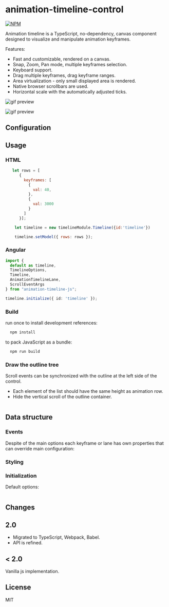 # animation-timeline-control

[![NPM](https://nodei.co/npm/animation-timeline-js.png)](https://nodei.co/npm/animation-timeline-js/)

Animation timeline is a TypeScript, no-dependency, canvas component designed to visualize and manipulate animation keyframes.

Features:

- Fast and customizable, rendered on a canvas.
- Snap, Zoom, Pan mode, multiple keyframes selection.
- Keyboard support.
- Drag multiple keyframes, drag keyframe ranges.
- Area virtualization - only small displayed area is rendered.
- Native browser scrollbars are used.
- Horizontal scale with the automatically adjusted ticks.

![gif preview](demo/timeline-demo.gif)



![gif preview](demo/zoom-scale.gif)

## Configuration

## Usage

### HTML

```JavaScript
   let rows = [
      {
        keyframes: [
          {
            val: 40,
          },
          {
            val: 3000
          }
        ]
      }];

    let timeline = new timelineModule.Timeline({id:'timeline'})

    timeline.setModel({ rows: rows });
```

### Angular

```TypeScript
import {
  default as timeline,
  TimelineOptions,
  Timeline,
  AnimationTimelineLane,
  ScrollEventArgs
} from "animation-timeline-js";

timeline.initialize({ id: 'timeline' });
```

### Build 

run once to install development references:
```bash
  npm install
```

to pack JavaScript as a bundle:

```bash
  npm run build
```

### Draw the outline tree

Scroll events can be synchronized with the outline at the left side of the control.

- Each element of the list should have the same height as animation row.
- Hide the vertical scroll of the outline container.

```JavaScript

```

## Data structure

### Events

Despite of the main options each keyframe or lane has own properties that can override main configuration:


### Styling


### Initialization

Default options:

```JavaScript

```

## Changes

## 2.0
- Migrated to TypeScript, Webpack, Babel.
- API is refined.

## < 2.0

Vanilla js implementation. 

## License

MIT

